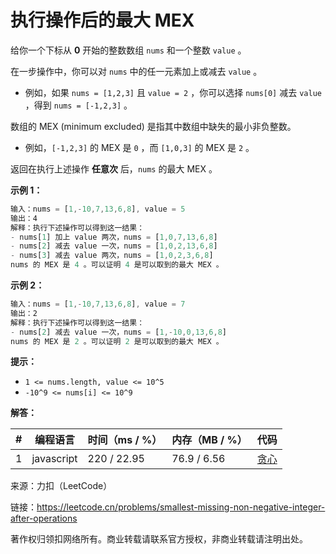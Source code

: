 # 执行操作后的最大 MEX

给你一个下标从 **0** 开始的整数数组 `nums` 和一个整数 `value` 。

在一步操作中，你可以对 `nums` 中的任一元素加上或减去 `value` 。

- 例如，如果 `nums = [1,2,3]` 且 `value = 2` ，你可以选择 `nums[0]` 减去 `value` ，得到 `nums = [-1,2,3]` 。

数组的 MEX (minimum excluded) 是指其中数组中缺失的最小非负整数。

- 例如，`[-1,2,3]` 的 MEX 是 `0` ，而 `[1,0,3]` 的 MEX 是 `2` 。

返回在执行上述操作 **任意次** 后，`nums` 的最大 MEX 。

**示例 1：**

``` javascript
输入：nums = [1,-10,7,13,6,8], value = 5
输出：4
解释：执行下述操作可以得到这一结果：
- nums[1] 加上 value 两次，nums = [1,0,7,13,6,8]
- nums[2] 减去 value 一次，nums = [1,0,2,13,6,8]
- nums[3] 减去 value 两次，nums = [1,0,2,3,6,8]
nums 的 MEX 是 4 。可以证明 4 是可以取到的最大 MEX 。
```

**示例 2：**

``` javascript
输入：nums = [1,-10,7,13,6,8], value = 7
输出：2
解释：执行下述操作可以得到这一结果：
- nums[2] 减去 value 一次，nums = [1,-10,0,13,6,8]
nums 的 MEX 是 2 。可以证明 2 是可以取到的最大 MEX 。
```

**提示：**

- `1 <= nums.length, value <= 10^5`
- `-10^9 <= nums[i] <= 10^9`

**解答：**

**#**|**编程语言**|**时间（ms / %）**|**内存（MB / %）**|**代码**
--|--|--|--|--
1|javascript|220 / 22.95|76.9 / 6.56|[贪心](./javascript/ac_v1.js)

来源：力扣（LeetCode）

链接：https://leetcode.cn/problems/smallest-missing-non-negative-integer-after-operations

著作权归领扣网络所有。商业转载请联系官方授权，非商业转载请注明出处。
